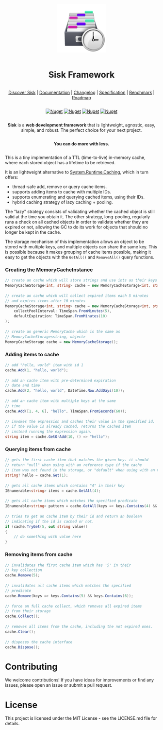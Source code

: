 ﻿<div align="center" style="display:grid;place-items:center;">
  <p>
      <img width="160" src=".assets/icon.png">
  </p>
  <h1>Sisk Framework</h1>

  [Discover Sisk](https://sisk.project-principium.dev/) | [Documentation](https://sisk.project-principium.dev/read?q=/contents/docs/welcome.md) | [Changelog](https://github.com/sisk-http/docs/blob/master/Changelog.md) | [Specification](https://sisk.project-principium.dev/read?q=/contents/spec/index.md) | [Benchmark](https://github.com/sisk-http/benchmarks) | [Roadmap](https://github.com/orgs/sisk-http/projects/1)

  <div>

  <a href="">[![Nuget](https://img.shields.io/nuget/dt/Sisk.HttpServer?logo=nuget)](https://www.nuget.org/packages/Sisk.HttpServer/)</a>
  <a href="">[![Nuget](https://img.shields.io/github/license/sisk-http/core)](https://github.com/sisk-http/core/blob/master/LICENSE.txt)</a>
  <a href="">[![Nuget](https://img.shields.io/badge/.net%20version-%206%20|%207%20|%208-purple.svg?logo=dotnet)](#)</a>
  <a href="">[![Nuget](https://img.shields.io/badge/platform-win%20|%20unix%20|%20osx-orange.svg)](#)</a>

  </div>

  **Sisk** is a **web development framework** that is lightweight, agnostic, easy, simple, and robust. The perfect choice for your next project.

  **You can do more with less.**

</div>

This is a tiny implementation of a TTL (time-to-live) in-memory cache, where each stored object has a lifetime to be retrieved.

It is an lightweight alternative to [System.Runtime.Caching](https://learn.microsoft.com/en-us/dotnet/api/system.runtime.caching.memorycache?view=dotnet-plat-ext-8.0), which in turn offers:

- thread-safe add, remove or query cache items.
- supports adding items to cache with multiple IDs.
- supports enumerating and querying cached items, using their IDs.
- hybrid caching strategy of lazy caching + pooling.

The "lazy" strategy consists of validating whether the cached object is still valid at the time you obtain it. The other strategy, long-pooling, regularly runs a check on all cached objects in order to validate whether they are expired or not, allowing the GC to do its work for objects that should no longer be kept in the cache.

The storage mechanism of this implementation allows an object to be stored with multiple keys, and multiple objects can share the same key. This is possible because it makes grouping of cache items possible, making it easy to get the objects with the `GetAll()` and `RemoveAll()` query functions.

### Creating the MemoryCacheInstance

```cs
// create an cache which will store strings and use ints as their keys
MemoryCacheStorage<int, string> cache = new MemoryCacheStorage<int, string>();

// create an cache which will collect expired items each 5 minutes
// and expires items after 10 minutes
MemoryCacheStorage<int, string> cache = new MemoryCacheStorage<int, string>(
    collectPoolInterval: TimeSpan.FromMinutes(5),
    defaultExpiration: TimeSpan.FromMinutes(10)
);

// create an generic MemoryCache which is the same as
// MemoryCacheStorage<string, object>
MemoryCacheStorage cache = new MemoryCacheStorage();
```

### Adding items to cache

```cs
// add "hello, world" item with id 1
cache.Add(1, "hello, world");

// add an cache item with pre-determined expiration
// date and time
cache.Add(2, "hello, world", DateTime.Now.AddDays(10));

// add an cache item with multiple keys at the same
// time
cache.Add([1, 4, 6], "hello", TimeSpan.FromSeconds(60));

// invokes the expression and caches their value in the specified id.
// if the value is already cached, returns the cached item
// instead running the expression again.
string item = cache.GetOrAdd(10, () => "hello");
```

### Querying items from cache

```cs
// gets the first cache item that matches the given key. it should
// return "null" when using with an reference type if the cache
// item was not found in the storage, or "default" when using with an value-type.
string? hello = cache.Get(1);

// gets all cache items which contains "4" in their key
IEnumerable<string> items = cache.GetAll(4);

// gets all cache items which matches the specified predicate
IEnumerable<string> pattern = cache.GetAll(keys => keys.Contains(4) && keys.Contains(5));

// tries to get an cache item by their id and return an boolean
// indicating if the id is cached or not.
if (cache.TryGet(5, out string value))
{
    // do something with value here
}
```

### Removing items from cache

```cs
// invalidates the first cache item which has '5' in their
// key collection
cache.Remove(5);

// invalidates all cache items which matches the specified
// predicate
cache.Remove(keys => keys.Contains(5) && keys.Contains(6));

// force an full cache collect, which removes all expired items
// from their storage
cache.Collect();

// removes all items from the cache, including the not expired ones.
cache.Clear();

// disposes the cache interface
cache.Dispose();
```

# Contributing

We welcome contributions! If you have ideas for improvements or find any issues, please open an issue or submit a pull request.

# License

This project is licensed under the MIT License - see the LICENSE.md file for details.